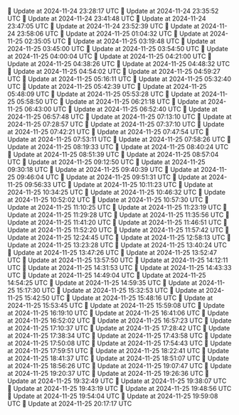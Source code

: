 🔄 Update at 2024-11-24 23:28:17 UTC
🔄 Update at 2024-11-24 23:35:52 UTC
🔄 Update at 2024-11-24 23:41:48 UTC
🔄 Update at 2024-11-24 23:47:05 UTC
🔄 Update at 2024-11-24 23:52:39 UTC
🔄 Update at 2024-11-24 23:58:06 UTC
🔄 Update at 2024-11-25 01:04:32 UTC
🔄 Update at 2024-11-25 02:35:05 UTC
🔄 Update at 2024-11-25 03:19:48 UTC
🔄 Update at 2024-11-25 03:45:00 UTC
🔄 Update at 2024-11-25 03:54:50 UTC
🔄 Update at 2024-11-25 04:00:04 UTC
🔄 Update at 2024-11-25 04:21:00 UTC
🔄 Update at 2024-11-25 04:38:26 UTC
🔄 Update at 2024-11-25 04:48:32 UTC
🔄 Update at 2024-11-25 04:54:02 UTC
🔄 Update at 2024-11-25 04:59:27 UTC
🔄 Update at 2024-11-25 05:16:11 UTC
🔄 Update at 2024-11-25 05:32:40 UTC
🔄 Update at 2024-11-25 05:42:39 UTC
🔄 Update at 2024-11-25 05:48:09 UTC
🔄 Update at 2024-11-25 05:53:28 UTC
🔄 Update at 2024-11-25 05:58:50 UTC
🔄 Update at 2024-11-25 06:21:18 UTC
🔄 Update at 2024-11-25 06:43:00 UTC
🔄 Update at 2024-11-25 06:52:40 UTC
🔄 Update at 2024-11-25 06:57:48 UTC
🔄 Update at 2024-11-25 07:13:10 UTC
🔄 Update at 2024-11-25 07:28:57 UTC
🔄 Update at 2024-11-25 07:37:10 UTC
🔄 Update at 2024-11-25 07:42:21 UTC
🔄 Update at 2024-11-25 07:47:54 UTC
🔄 Update at 2024-11-25 07:53:11 UTC
🔄 Update at 2024-11-25 07:58:26 UTC
🔄 Update at 2024-11-25 08:19:33 UTC
🔄 Update at 2024-11-25 08:40:24 UTC
🔄 Update at 2024-11-25 08:51:39 UTC
🔄 Update at 2024-11-25 08:57:04 UTC
🔄 Update at 2024-11-25 09:12:50 UTC
🔄 Update at 2024-11-25 09:30:18 UTC
🔄 Update at 2024-11-25 09:40:39 UTC
🔄 Update at 2024-11-25 09:46:04 UTC
🔄 Update at 2024-11-25 09:51:31 UTC
🔄 Update at 2024-11-25 09:56:33 UTC
🔄 Update at 2024-11-25 10:11:23 UTC
🔄 Update at 2024-11-25 10:34:25 UTC
🔄 Update at 2024-11-25 10:46:32 UTC
🔄 Update at 2024-11-25 10:52:02 UTC
🔄 Update at 2024-11-25 10:57:30 UTC
🔄 Update at 2024-11-25 11:10:25 UTC
🔄 Update at 2024-11-25 11:23:19 UTC
🔄 Update at 2024-11-25 11:29:28 UTC
🔄 Update at 2024-11-25 11:35:56 UTC
🔄 Update at 2024-11-25 11:41:20 UTC
🔄 Update at 2024-11-25 11:46:51 UTC
🔄 Update at 2024-11-25 11:52:20 UTC
🔄 Update at 2024-11-25 11:57:42 UTC
🔄 Update at 2024-11-25 12:24:45 UTC
🔄 Update at 2024-11-25 12:58:13 UTC
🔄 Update at 2024-11-25 13:23:28 UTC
🔄 Update at 2024-11-25 13:40:24 UTC
🔄 Update at 2024-11-25 13:47:26 UTC
🔄 Update at 2024-11-25 13:52:47 UTC
🔄 Update at 2024-11-25 13:57:50 UTC
🔄 Update at 2024-11-25 14:12:11 UTC
🔄 Update at 2024-11-25 14:31:53 UTC
🔄 Update at 2024-11-25 14:43:33 UTC
🔄 Update at 2024-11-25 14:49:04 UTC
🔄 Update at 2024-11-25 14:54:25 UTC
🔄 Update at 2024-11-25 14:59:35 UTC
🔄 Update at 2024-11-25 15:17:30 UTC
🔄 Update at 2024-11-25 15:32:53 UTC
🔄 Update at 2024-11-25 15:42:50 UTC
🔄 Update at 2024-11-25 15:48:16 UTC
🔄 Update at 2024-11-25 15:53:45 UTC
🔄 Update at 2024-11-25 15:59:08 UTC
🔄 Update at 2024-11-25 16:19:10 UTC
🔄 Update at 2024-11-25 16:41:06 UTC
🔄 Update at 2024-11-25 16:52:02 UTC
🔄 Update at 2024-11-25 16:57:23 UTC
🔄 Update at 2024-11-25 17:10:37 UTC
🔄 Update at 2024-11-25 17:28:42 UTC
🔄 Update at 2024-11-25 17:38:34 UTC
🔄 Update at 2024-11-25 17:43:58 UTC
🔄 Update at 2024-11-25 17:50:08 UTC
🔄 Update at 2024-11-25 17:54:43 UTC
🔄 Update at 2024-11-25 17:59:51 UTC
🔄 Update at 2024-11-25 18:22:41 UTC
🔄 Update at 2024-11-25 18:41:37 UTC
🔄 Update at 2024-11-25 18:51:07 UTC
🔄 Update at 2024-11-25 18:56:26 UTC
🔄 Update at 2024-11-25 19:07:47 UTC
🔄 Update at 2024-11-25 19:20:37 UTC
🔄 Update at 2024-11-25 19:26:36 UTC
🔄 Update at 2024-11-25 19:32:49 UTC
🔄 Update at 2024-11-25 19:38:07 UTC
🔄 Update at 2024-11-25 19:43:19 UTC
🔄 Update at 2024-11-25 19:48:56 UTC
🔄 Update at 2024-11-25 19:54:04 UTC
🔄 Update at 2024-11-25 19:59:08 UTC
🔄 Update at 2024-11-25 20:17:17 UTC
